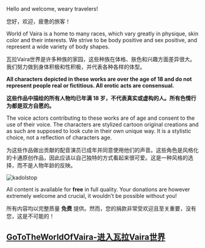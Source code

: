Hello and welcome, weary travelers!

您好，欢迎，疲惫的旅客！

World of Vaira is a home to many races, which vary greatly in physique, skin color and their interests. We strive to be body positive and sex positive, and represent a wide variety of body shapes.

瓦拉Vaira世界是许多种族的家园，这些种族在体格、肤色和兴趣方面差异很大。我们努力做到身体积极和性积极，并代表各种各样的体型。

**All characters depicted in these works are over the age of 18 and do not represent people real or fictitious. All erotic acts are consensual.**

**这些作品中描绘的所有人物均已年满 18 岁，不代表真实或虚构的人。所有色情行为都是双方自愿的。**

The voice actors contributing to these works are of age and consent to the use of their voice. The characters are stylized cartoon original creations and as such are supposed to look cute in their own unique way. It is a stylistic choice, not a reflection of characters age.

为这些作品做出贡献的配音演员已成年并同意使用他们的声音。这些角色是风格化的卡通原创作品，因此应该以自己独特的方式看起来很可爱。这是一种风格的选择，而不是人物年龄的反映。



![kadolstop](https://worldofvaira.com/wp-content/uploads/2023/11/kadolstop-1-500x540.png)

All content is available for **free** in full quality. Your donations are however extremely welcome and crucial, it wouldn’t be possible without you!

所有内容均以完整质量 **免费** 提供。然而，您的捐款非常受欢迎且至关重要，没有您，这是不可能的！

## [GoToTheWorldOfVaira-进入瓦拉Vaira世界](./TheWorld/)

